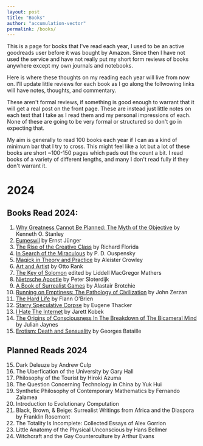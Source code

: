 ```yaml
---
layout: post
title: "Books"
author: "accumulation-vector"
permalink: /books/
---
```


This is a page for books that I've read each year, I used to be an active goodreads user before it was bought by Amazon. Since then I have not used the service and have not really put my short form reviews of books anywhere except my own journals and notebooks.

Here is where these thoughts on my reading each year will live from now on. I'll update little reviews for each book as I go along the follwowing links will have notes, thoughts, and commentary. 

These aren't formal reviews, if something is good enough to warrant that it will get a real post on the front page. These are instead just little notes on each text that I take as I read them and my personal impressions of each. None of these are going to be very formal or structured so don't go in expecting that. 

My aim is generally to read 100 books each year if I can as a kind of minimum bar that I try to cross. This might feel like a lot but a lot of these books are short ~100-150 pages which pads out the count a bit. I read books of a variety of different lengths, and many I don't read fully if they don't warrant it.

# 2024

## Books Read 2024: 

01. [Why Greatness Cannot Be Planned: The Myth of the Objective](https://accumulationvector.com/books/01-2024/) by Kenneth O. Stanley
02. [Eumeswil](https://accumulationvector.com/books/02-2024/) by Ernst Jünger
03. [The Rise of the Creative Class](https://accumulationvector.com/books/03-2024/) by Richard Florida
04. [In Search of the Miraculous](https://accumulationvector.com/books/04-2024/) by  P. D. Ouspensky 
05. [Magick in Theory and Practice](https://accumulationvector.com/books/05-2024/) by Aleister Crowley
06. [Art and Artist](https://accumulationvector.com/books/06-2024/) by Otto Rank
07. [The Key of Solomon](https://accumulationvector.com/books/07-2024/) edited by Liddell MacGregor Mathers
08. [Nietzsche Apostle](https://accumulationvector.com/books/08-2024/) by Peter Sloterdijk
09. [A Book of Surrealist Games](https://accumulationvector.com/books/09-2024/) by Alastair Brotchie
10. [Running on Emptiness: The Pathology of Civilization](https://accumulationvector.com/books/10-2024/) by John Zerzan
11. [The Hard Life](https://accumulationvector.com/books/11-2024/) by Flann O'Brien
12. [Starry Speculative Corpse](https://accumulationvector.com/books/12-2024/) by Eugene Thacker
13. [I Hate The Internet](https://accumulationvector.com/books/13-2024/) by Jarett Kobek
14. [The Origins of Consciousness In The Breakdown of The Bicameral Mind](https://accumulationvector.com/books/14-2024/) by Julian Jaynes
15. [Erotism: Death and Sensuality](https://accumulationvector.com/books/15-2024/) by Georges Bataille

## Planned Reads 2024
15. Dark Deleuze by Andrew Culp
16. The Uberfication of the University by Gary Hall
17. Philosophy of the Tourist by Hiroki Azuma
18. The Question Concerning Technology in China by Yuk Hui
19. Synthetic Philosophy of Contemporary Mathematics by Fernando Zalamea
20. Introduction to Evolutionary Computation
21. Black, Brown, & Beige: Surrealist Writings from Africa and the Diaspora by Franklin Rosemont
22. The Totality Is Incomplete: Collected Essays of Alex Gorrion
23. Little Anatomy of the Physical Unconscious by Hans Bellmer 
25. Witchcraft and the Gay Counterculture by Arthur Evans

